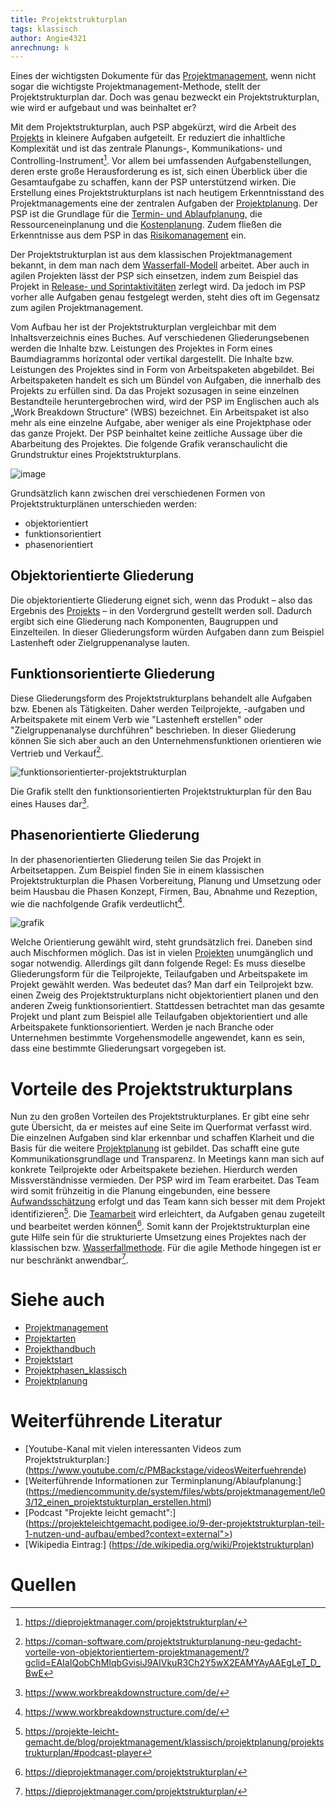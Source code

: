 ```yaml
---
title: Projektstrukturplan
tags: klassisch
author: Angie4321
anrechnung: k 
---
```


Eines der wichtigsten Dokumente für das [Projektmanagement](Projektmanagement.md), wenn nicht sogar die wichtigste Projektmanagement-Methode, stellt der Projektstrukturplan dar. Doch was genau bezweckt ein Projektstrukturplan, wie wird er aufgebaut und was beinhaltet er?

Mit dem Projektstrukturplan, auch PSP abgekürzt, wird die Arbeit des [Projekts](Projekt.md) in kleinere Aufgaben aufgeteilt. Er reduziert die inhaltliche Komplexität und ist das zentrale Planungs-, Kommunikations- und Controlling-Instrument[^1]. Vor allem bei umfassenden Aufgabenstellungen, deren erste große Herausforderung es ist, sich einen Überblick über die Gesamtaufgabe zu schaffen, kann der PSP unterstützend wirken. Die Erstellung eines Projektstrukturplans ist nach heutigem Erkenntnisstand des Projektmanagements eine der zentralen Aufgaben der [Projektplanung](Projektplanung.md). Der PSP ist die Grundlage für die [Termin- und Ablaufplanung](Projektplanung.md), die Ressourceneinplanung und die [Kostenplanung](Kostenplanung.md). Zudem fließen die Erkenntnisse aus dem PSP in das [Risikomanagement](Risikomanagement.md) ein. 

Der Projektstrukturplan ist aus dem klassischen Projektmanagement bekannt, in dem man nach dem [Wasserfall-Modell](Wasserfall_Modell.md) arbeitet. Aber auch in agilen Projekten lässt der PSP sich einsetzen, indem zum Beispiel das Projekt in [Release- und Sprintaktivitäten](Sprint.md) zerlegt wird. Da jedoch im PSP vorher alle Aufgaben genau festgelegt werden, steht dies oft im Gegensatz zum agilen Projektmanagement. 

Vom Aufbau her ist der Projektstrukturplan vergleichbar mit dem Inhaltsverzeichnis eines Buches. Auf verschiedenen Gliederungsebenen werden die Inhalte bzw. Leistungen des Projektes in Form eines Baumdiagramms horizontal oder vertikal dargestellt. Die Inhalte bzw. Leistungen des Projektes sind in Form von Arbeitspaketen abgebildet. Bei Arbeitspaketen handelt es sich um Bündel von Aufgaben, die innerhalb des Projekts zu erfüllen sind. Da das Projekt sozusagen in seine einzelnen Bestandteile heruntergebrochen wird, wird der PSP im Englischen auch als „Work Breakdown Structure“ (WBS) bezeichnet. Ein Arbeitspaket ist also mehr als eine einzelne Aufgabe, aber weniger als eine Projektphase oder das ganze Projekt. Der PSP beinhaltet keine zeitliche Aussage über die Abarbeitung des Projektes.
Die folgende Grafik veranschaulicht die Grundstruktur eines Projektstrukturplans.

![image](https://user-images.githubusercontent.com/92889512/143291435-e333b103-8895-40be-a998-b7c31fa1c2d4.png)


Grundsätzlich kann zwischen drei verschiedenen Formen von Projektstrukturplänen unterschieden werden: 

* objektorientiert 
* funktionsorientiert 
* phasenorientiert

## Objektorientierte Gliederung

Die objektorientierte Gliederung eignet sich, wenn das Produkt – also das Ergebnis des [Projekts](Projekt.md) – in den Vordergrund gestellt werden soll. Dadurch ergibt sich eine Gliederung nach Komponenten, Baugruppen und Einzelteilen. In dieser Gliederungsform würden Aufgaben dann zum Beispiel Lastenheft oder Zielgruppenanalyse lauten.

## Funktionsorientierte Gliederung
Diese Gliederungsform des Projektstrukturplans behandelt alle Aufgaben bzw. Ebenen als Tätigkeiten. Daher werden Teilprojekte, -aufgaben und Arbeitspakete mit einem Verb wie "Lastenheft erstellen" oder "Zielgruppenanalyse durchführen" beschrieben. In dieser Gliederung können Sie sich aber auch an den Unternehmensfunktionen orientieren wie Vertrieb und Verkauf[^2].

![funktionsorientierter-projektstrukturplan](https://user-images.githubusercontent.com/92889512/143291782-a9846f29-fcc3-4292-b952-f5cce0bfc891.png)

Die Grafik stellt den funktionsorientierten Projektstrukturplan für den Bau eines Hauses dar[^3].

## Phasenorientierte Gliederung
In der phasenorientierten Gliederung teilen Sie das Projekt in Arbeitsetappen. Zum Beispiel finden Sie in einem klassischen Projektstrukturplan die Phasen Vorbereitung, Planung und Umsetzung oder beim Hausbau die Phasen Konzept, Firmen, Bau, Abnahme und Rezeption, wie die nachfolgende Grafik verdeutlicht[^3].

![grafik](https://user-images.githubusercontent.com/92889512/147134392-462a6ff6-5cac-4612-b361-5e572950b55a.png)


Welche Orientierung gewählt wird, steht grundsätzlich frei. Daneben sind auch Mischformen möglich. Das ist in vielen [Projekten](Projekt.md) unumgänglich und sogar notwendig. Allerdings gilt dann folgende Regel: Es muss dieselbe Gliederungsform für die Teilprojekte, Teilaufgaben und Arbeitspakete im Projekt gewählt werden. Was bedeutet das? Man darf ein Teilprojekt bzw. einen Zweig des Projektstrukturplans nicht objektorientiert planen und den anderen Zweig funktionsorientiert. Stattdessen betrachtet man das gesamte Projekt und plant zum Beispiel alle Teilaufgaben objektorientiert und alle Arbeitspakete funktionsorientiert. Werden je nach Branche oder Unternehmen bestimmte Vorgehensmodelle angewendet, kann es sein, dass eine bestimmte Gliederungsart vorgegeben ist. 

# Vorteile des Projektstrukturplans

Nun zu den großen Vorteilen des Projektstrukturplanes. Er gibt eine sehr gute Übersicht, da er meistes auf eine Seite im Querformat verfasst wird. Die einzelnen Aufgaben sind klar erkennbar und schaffen Klarheit und die Basis für die weitere [Projektplanung](Projektplanung.md) ist gebildet. Das schafft eine gute Kommunikationsgrundlage und Transparenz. In Meetings kann man sich auf konkrete Teilprojekte oder Arbeitspakete beziehen. Hierdurch werden Missverständnisse vermieden. Der PSP wird im Team erarbeitet. Das Team wird somit frühzeitig in die Planung eingebunden, eine bessere [Aufwandsschätzung](Aufwands_Kosten_Kontrolle.md) erfolgt und das Team kann sich besser mit dem Projekt identifizieren[^5]. Die [Teamarbeit](Teammanagement.md) wird erleichtert, da Aufgaben genau zugeteilt und bearbeitet werden können[^1]. Somit kann der Projektstrukturplan eine gute Hilfe sein für die strukturierte Umsetzung eines Projektes nach der klassischen bzw. [Wasserfallmethode](Wasserfall_Modell.md). Für die agile Methode hingegen ist er nur beschränkt anwendbar[^1].


# Siehe auch

* [Projektmanagement](Projektmanagement.md) 
* [Projektarten](Projektarten.md)
* [Projekthandbuch](Projekthandbuch.md)
* [Projektstart](Projektstart.md)
* [Projektphasen_klassisch](Projektphasen_klassisch.md)
* [Projektplanung](Projektplanung.md) 

# Weiterführende Literatur

* [Youtube-Kanal mit vielen interessanten Videos zum Projektstrukturplan:] (https://www.youtube.com/c/PMBackstage/videosWeiterfuehrende)
* [Weiterführende Informationen zur Terminplanung/Ablaufplanung:] (https://mediencommunity.de/system/files/wbts/projektmanagement/le03/12_einen_projektstukturplan_erstellen.html)
* [Podcast "Projekte leicht gemacht":] (https://projekteleichtgemacht.podigee.io/9-der-projektstrukturplan-teil-1-nutzen-und-aufbau/embed?context=external">)
* [Wikipedia Eintrag:] (https://de.wikipedia.org/wiki/Projektstrukturplan)

# Quellen

[^1]: https://dieprojektmanager.com/projektstrukturplan/  
[^2]: https://coman-software.com/projektstrukturplanung-neu-gedacht-vorteile-von-objektorientiertem-projektmanagement/?gclid=EAIaIQobChMIqbGvisiJ9AIVkuR3Ch2Y5wX2EAMYAyAAEgLeT_D_BwE 
[^3]: https://www.workbreakdownstructure.com/de/
[^4]: https://www.microtool.de/wissen-online/was-ist-ein-projektstrukturplan/  
[^5]: https://projekte-leicht-gemacht.de/blog/projektmanagement/klassisch/projektplanung/projektstrukturplan/#podcast-player


